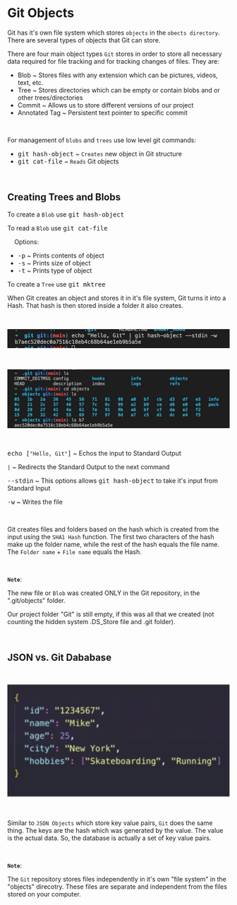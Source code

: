 # **Git Objects**

Git has it's own file system which stores `objects` in the `obects directory`. There are several types of objects that Git can store. 

There are four main object types `Git` stores in order to store all necessary data required for file tracking and for tracking changes of files. They are:
  * Blob ~ Stores files with any extension which can be pictures, videos, text, etc.
  * Tree ~ Stores directories which can be empty or contain blobs and or other trees/directories
  * Commit ~ Allows us to store different versions of our project
  * Annotated Tag ~ Persistent text pointer to specific commit

&nbsp;

For management of `blobs` and `trees` use low level git commands:
  * <kbd>git hash-object</kbd> ~ `Creates` new object in Git structure
  * <kbd>git cat-file</kbd> ~ `Reads` Git objects

 &nbsp;
 
## **Creating Trees and Blobs**

To create a `Blob` use <kbd>git hash-object</kbd>

To read a `Blob` use <kbd>git cat-file</kbd>

&nbsp; &nbsp; Options:
  * <kbd>-p</kbd> ~ Prints contents of object
  * <kbd>-s</kbd> ~ Prints size of object
  * <kbd>-t</kbd> ~ Prints type of object

To create a `Tree` use <kbd>git mktree</kbd>

When Git creates an object and stores it in it's file system, Git turns it into a Hash. That hash is then stored inside a folder it also creates.

&nbsp;

![alt txt](./assets/creating.png "Creating Blob")

&nbsp;

![alt txt](./assets/inside_b7.png)

&nbsp;

<kbd>echo [`"Hello, Git"`]</kbd> ~ Echos the input to Standard Output

<kbd>`|`</kbd> ~ Redirects the Standard Output to the next command

<kbd>--stdin</kbd> ~ This options allows <kbd>git hash-object</kbd> to take it's input from Standard Input

<kbd>-w</kbd> ~ Writes the file

&nbsp;

Git creates files and folders based on the hash which is created from the input using the `SHA1 Hash` function. The first two characters of the hash make up the folder name, while the rest of the hash equals the file name. The `Folder name` + `File name` equals the Hash.

&nbsp;

**`Note`**:

The new file or `Blob` was created ONLY in the Git repository, in the ".git/objects" folder.

Our project folder "Git" is still empty, if this was all that we created (not counting the hidden system .DS_Store file and .git folder).

&nbsp;

## **JSON vs. Git Dababase**

&nbsp;

![alt txt](./assets/json.png "JSON Object")

&nbsp;

Similar to `JSON Objects` which store key value pairs, `Git` does the same thing. The keys are the hash which was generated by the value. The value is the actual data. So, the database is actually a set of key value pairs.

&nbsp;

**`Note`**:

The `Git` repository stores files independently in it's own "file system" in the "objects" direcotry. These files are separate and independent from the files stored on your computer. 
